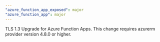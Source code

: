 ```yaml
---
"azure_function_app_exposed": major
"azure_function_app": major
---
```


TLS 1.3 Upgrade for Azure Function Apps. This change requires azurerm provider version 4.8.0 or higher.
